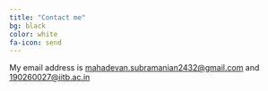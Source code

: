 ```yaml
---
title: "Contact me"
bg: black
color: white
fa-icon: send
---
```



<a href="https://www.facebook.com/profile.php?id=100010435631844" class="fa fa-facebook"></a>
<a href="https://www.linkedin.com/in/mahadevan-subramanian-a3b4291a8/" class="fa fa-linkedin"></a>
My email address is mahadevan.subramanian2432@gmail.com and 190260027@iitb.ac.in

